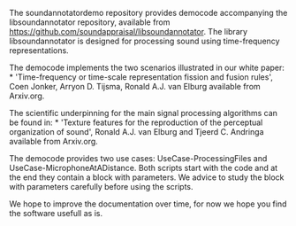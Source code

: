 The soundannotatordemo repository provides democode accompanying the libsoundannotator
repository, available from https://github.com/soundappraisal/libsoundannotator.
The library libsoundannotator is designed for processing sound using
time-frequency representations.

The democode implements the two scenarios illustrated in our white paper:
    * 'Time-frequency or time-scale representation fission and fusion rules', Coen Jonker, Arryon D. Tijsma, Ronald A.J. van Elburg available from Arxiv.org.

The scientific underpinning for the main signal processing algorithms can be found in:
    * 'Texture features for the reproduction of the perceptual organization of sound', Ronald A.J. van Elburg and Tjeerd C. Andringa  available from Arxiv.org.
    
The democode provides two use cases: UseCase-ProcessingFiles and UseCase-MicrophoneAtADistance. Both scripts start with the code and at the end they contain a block with parameters. We advice to study the block with parameters carefully before using the scripts.

We hope to improve the documentation over time, for now we hope you find the software usefull as is.
